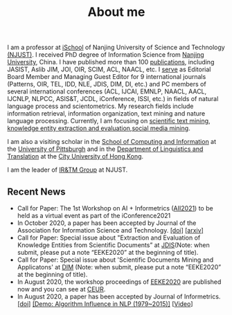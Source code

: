 ﻿---
layout: page
title: About me
cover: false
---
I am a professor at [iSchool](http://ischool.njust.edu.cn/) of Nanjing University of Science and Technology [(NJUST)](http://english.njust.edu.cn/). I received PhD degree of Information Science from [Nanjing University](https://www.nju.edu.cn/EN/), China. I have published more than 100 [publications](https://chengzhizhang.github.io/papers/), including JASIST, Aslib JIM, JOI, OIR, SCIM, ACL, NAACL, etc. I [serve](https://chengzhizhang.github.io/service/) as Editorial Board Member and Managing Guest Editor for 9 international journals (Patterns, OIR, TEL, IDD, NLE, JDIS, DIM, DI, etc.) and PC members of several international conferences (ACL, IJCAI, EMNLP, NAACL, AACL, IJCNLP, NLPCC, ASIS&T, JCDL, iConference, ISSI, etc.) in fields of natural language process and scientometrics.
My research fields include information retrieval, information organization, text mining and nature language processing. Currently, I am focusing on [scientific text mining](https://chengzhizhang.github.io/research/#scientific-text-mining), [knowledge entity extraction and evaluation](https://chengzhizhang.github.io/research/#knowledge-entity-extraction-and-evaluation
),[social media mining](https://chengzhizhang.github.io/research/#social-media-mining). 

I am also a visiting scholar in the [School of Computing and Information](https://www.sci.pitt.edu/) at the [University of Pittsburgh](http://www.pitt.edu/) and in the [Department of Linguistics and Translation](http://lt.cityu.edu.hk/) at the [City University of Hong Kong](https://www.cityu.edu.hk/).

I am the leader of [IR&TM Group](https://chengzhizhang.github.io/collaborators/) at NJUST.

 
## Recent News
* Call for Paper: The 1st Workshop on AI + Informetrics ([AII2021](https://ai-informetrics.github.io/)) to be held as a virtual event as part of the iConference2021 
* In October 2020, a paper has been accepted by Journal of the Association for Information Science and Technology. [[doi]](http://doi.org/10.1002/asi.24430)  [[arxiv]](https://arxiv.org/abs/2010.09934)
* Call for Paper: Special issue about "Extraction and Evaluation of Knowledge Entities from Scientific Documents” at [JDIS](http://manu47.magtech.com.cn/Jwk3_jdis/EN/news/news1.shtml)(Note: when submit, please put a note “EEKE2020” at the beginning of title).
* Call for Paper: Special issue about 'Scientific Documents Mining and Applicatons' at [DIM](https://www.editorialmanager.com/dim/default.aspx) (Note: when submit, please put a note “EEKE2020” at the beginning of title).
* In August 2020, the workshop proceedings of [EEKE2020](https://eeke2020.github.io/) are published now and you can see at [CEUR](http://ceur-ws.org/Vol-2658/).
* In August 2020, a paper has been accepted by Journal of Informetrics. [[doi]](https://doi.org/10.1016/j.joi.2020.101091)   [[Demo: Algorithm Influence in NLP (1979~2015)]](https://chengzhizhang.github.io/research/algorithm_entity/algorithm_influence.html)   [[Video](https://chengzhizhang.github.io/research/algorithm_entity/video.html)]





 


